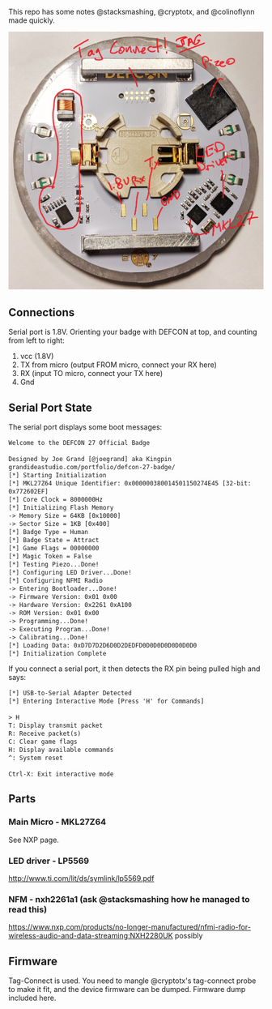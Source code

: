 
This repo has some notes @stacksmashing, @cryptotx, and @colinoflynn made quickly.

![](photo_annotate.jpg)

## Connections

Serial port is 1.8V. Orienting your badge with DEFCON at top, and counting from left to right:

1. vcc (1.8V)
2. TX from micro (output FROM micro, connect your RX here)
3. RX (input TO micro, connect your TX here)
4. Gnd


## Serial Port State

The serial port displays some boot messages:

	Welcome to the DEFCON 27 Official Badge
	
	Designed by Joe Grand [@joegrand] aka Kingpin
	grandideastudio.com/portfolio/defcon-27-badge/
	[*] Starting Initialization
	[*] MKL27Z64 Unique Identifier: 0x000000380014501150274E45 [32-bit: 0x772602EF]
	[*] Core Clock = 8000000Hz
	[*] Initializing Flash Memory
	-> Memory Size = 64KB [0x10000]
	-> Sector Size = 1KB [0x400]
	[*] Badge Type = Human
	[*] Badge State = Attract
	[*] Game Flags = 00000000
	[*] Magic Token = False
	[*] Testing Piezo...Done!
	[*] Configuring LED Driver...Done!
	[*] Configuring NFMI Radio
	-> Entering Bootloader...Done!
	-> Firmware Version: 0x01 0x00
	-> Hardware Version: 0x2261 0xA100
	-> ROM Version: 0x01 0x00
	-> Programming...Done!
	-> Executing Program...Done!
	-> Calibrating...Done!
	[*] Loading Data: 0xD7D7D2D6D0D2DEDFD0D0D0D0D0D0D0D0
	[*] Initialization Complete

If you connect a serial port, it then detects the RX pin being pulled high and says:

	[*] USB-to-Serial Adapter Detected
	[*] Entering Interactive Mode [Press 'H' for Commands]
	
	> H
	T: Display transmit packet
	R: Receive packet(s)
	C: Clear game flags
	H: Display available commands
	^: System reset
	
	Ctrl-X: Exit interactive mode


## Parts

### Main Micro - MKL27Z64

See NXP page.

### LED driver - LP5569

http://www.ti.com/lit/ds/symlink/lp5569.pdf

### NFM - nxh2261a1 (ask @stacksmashing how he managed to read this)

https://www.nxp.com/products/no-longer-manufactured/nfmi-radio-for-wireless-audio-and-data-streaming:NXH2280UK possibly

## Firmware

Tag-Connect is used. You need to mangle @cryptotx's tag-connect probe to make it fit, and the device firmware can be dumped. Firmware dump included here.
